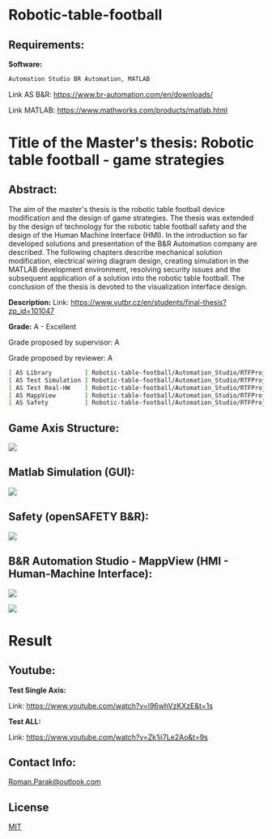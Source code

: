 # Robotic-table-football

## Requirements:

**Software:**
```bash
Automation Studio BR Automation, MATLAB
```

Link AS B&R: https://www.br-automation.com/en/downloads/ 

Link MATLAB: https://www.mathworks.com/products/matlab.html

# Title of the Master's thesis: Robotic table football - game strategies

## Abstract:

The aim of the master's thesis is the robotic table football device modification and the design of game strategies. The thesis was extended by the design of technology for the robotic table football safety and the design of the Human Machine Interface (HMI). In the introduction so far developed solutions and presentation of the B&R Automation company are described. The following chapters describe mechanical solution modification, electrical wiring diagram design, creating simulation in the MATLAB development environment, resolving security issues and the subsequent application of a solution into the robotic table football. The conclusion of the thesis is devoted to the visualization interface design.

**Description:**
Link: https://www.vutbr.cz/en/students/final-thesis?zp_id=101047

**Grade:**
A - Excellent

Grade proposed by supervisor: A

Grade proposed by reviewer: A

```bash
[ AS Library         ] Robotic-table-football/Automation_Studio/RTFProj-master/Logical/Libraries/rp_library/rp_funcx1
[ AS Test Simulation ] Robotic-table-football/Automation_Studio/RTFProj-master/Logical/Simulation/
[ AS Test Real-HW    ] Robotic-table-football/Automation_Studio/RTFProj-master/Logical/Real_Game/
[ AS MappView        ] Robotic-table-football/Automation_Studio/RTFProj-master/Logical/mappView/
[ AS Safety          ] Robotic-table-football/Automation_Studio/RTFProj-master/Physical/RTFProjRG/5PPC2100_BY44_000/SafeLOGIC-1.swt
```
## Game Axis Structure:

![](https://github.com/rparak/Robotic-table-football/blob/master/images/axis_structure_fig.png)

## Matlab Simulation (GUI):

![](https://github.com/rparak/Robotic-table-football/blob/master/images/matlab_sim_fig.png)

## Safety (openSAFETY B&R):

![](https://github.com/rparak/Robotic-table-football/blob/master/images/safety_fig.png)

## B&R Automation Studio - MappView (HMI - Human-Machine Interface):

![](https://github.com/rparak/Robotic-table-football/blob/master/images/mv_1_fig.png)

![](https://github.com/rparak/Robotic-table-football/blob/master/images/mv_2_fig.png)

# Result

## Youtube:

**Test Single Axis:**

Link: https://www.youtube.com/watch?v=l96whVzKXzE&t=1s

**Test ALL:**

Link: https://www.youtube.com/watch?v=Zk1ji7Le2Ao&t=9s

## Contact Info:
Roman.Parak@outlook.com

## License
[MIT](https://choosealicense.com/licenses/mit/)
